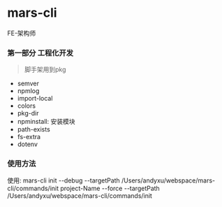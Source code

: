# mars-cli
FE-架构师

### 第一部分 工程化开发


> 脚手架用到pkg
- semver
- npmlog
- import-local
- colors
- pkg-dir
- npminstall: 安装模块
- path-exists
- fs-extra
- dotenv

### 使用方法
使用: mars-cli init --debug --targetPath /Users/andyxu/webspace/mars-cli/commands/init project-Name --force
--targetPath /Users/andyxu/webspace/mars-cli/commands/init